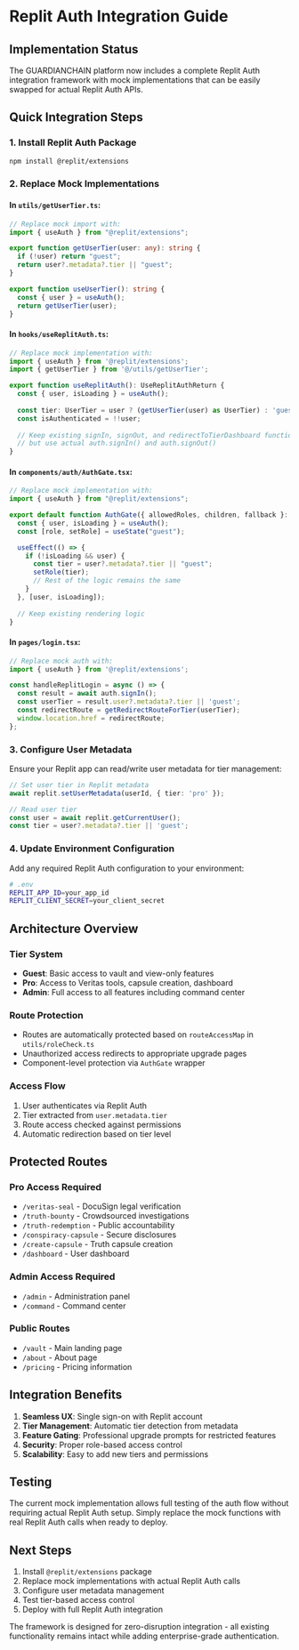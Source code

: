 # Replit Auth Integration Guide

## Implementation Status

The GUARDIANCHAIN platform now includes a complete Replit Auth integration framework with mock implementations that can be easily swapped for actual Replit Auth APIs.

## Quick Integration Steps

### 1. Install Replit Auth Package
```bash
npm install @replit/extensions
```

### 2. Replace Mock Implementations

#### In `utils/getUserTier.ts`:
```typescript
// Replace mock import with:
import { useAuth } from "@replit/extensions";

export function getUserTier(user: any): string {
  if (!user) return "guest";
  return user?.metadata?.tier || "guest";
}

export function useUserTier(): string {
  const { user } = useAuth();
  return getUserTier(user);
}
```

#### In `hooks/useReplitAuth.ts`:
```typescript
// Replace mock implementation with:
import { useAuth } from '@replit/extensions';
import { getUserTier } from '@/utils/getUserTier';

export function useReplitAuth(): UseReplitAuthReturn {
  const { user, isLoading } = useAuth();
  
  const tier: UserTier = user ? (getUserTier(user) as UserTier) : 'guest';
  const isAuthenticated = !!user;
  
  // Keep existing signIn, signOut, and redirectToTierDashboard functions
  // but use actual auth.signIn() and auth.signOut()
}
```

#### In `components/auth/AuthGate.tsx`:
```typescript
// Replace mock implementation with:
import { useAuth } from "@replit/extensions";

export default function AuthGate({ allowedRoles, children, fallback }: AuthGateProps) {
  const { user, isLoading } = useAuth();
  const [role, setRole] = useState("guest");

  useEffect(() => {
    if (!isLoading && user) {
      const tier = user?.metadata?.tier || "guest";
      setRole(tier);
      // Rest of the logic remains the same
    }
  }, [user, isLoading]);
  
  // Keep existing rendering logic
}
```

#### In `pages/login.tsx`:
```typescript
// Replace mock auth with:
import { useAuth } from '@replit/extensions';

const handleReplitLogin = async () => {
  const result = await auth.signIn();
  const userTier = result.user?.metadata?.tier || 'guest';
  const redirectRoute = getRedirectRouteForTier(userTier);
  window.location.href = redirectRoute;
};
```

### 3. Configure User Metadata

Ensure your Replit app can read/write user metadata for tier management:

```typescript
// Set user tier in Replit metadata
await replit.setUserMetadata(userId, { tier: 'pro' });

// Read user tier
const user = await replit.getCurrentUser();
const tier = user?.metadata?.tier || 'guest';
```

### 4. Update Environment Configuration

Add any required Replit Auth configuration to your environment:

```bash
# .env
REPLIT_APP_ID=your_app_id
REPLIT_CLIENT_SECRET=your_client_secret
```

## Architecture Overview

### Tier System
- **Guest**: Basic access to vault and view-only features
- **Pro**: Access to Veritas tools, capsule creation, dashboard
- **Admin**: Full access to all features including command center

### Route Protection
- Routes are automatically protected based on `routeAccessMap` in `utils/roleCheck.ts`
- Unauthorized access redirects to appropriate upgrade pages
- Component-level protection via `AuthGate` wrapper

### Access Flow
1. User authenticates via Replit Auth
2. Tier extracted from `user.metadata.tier`
3. Route access checked against permissions
4. Automatic redirection based on tier level

## Protected Routes

### Pro Access Required
- `/veritas-seal` - DocuSign legal verification
- `/truth-bounty` - Crowdsourced investigations
- `/truth-redemption` - Public accountability
- `/conspiracy-capsule` - Secure disclosures
- `/create-capsule` - Truth capsule creation
- `/dashboard` - User dashboard

### Admin Access Required
- `/admin` - Administration panel
- `/command` - Command center

### Public Routes
- `/vault` - Main landing page
- `/about` - About page
- `/pricing` - Pricing information

## Integration Benefits

1. **Seamless UX**: Single sign-on with Replit account
2. **Tier Management**: Automatic tier detection from metadata
3. **Feature Gating**: Professional upgrade prompts for restricted features
4. **Security**: Proper role-based access control
5. **Scalability**: Easy to add new tiers and permissions

## Testing

The current mock implementation allows full testing of the auth flow without requiring actual Replit Auth setup. Simply replace the mock functions with real Replit Auth calls when ready to deploy.

## Next Steps

1. Install `@replit/extensions` package
2. Replace mock implementations with actual Replit Auth calls
3. Configure user metadata management
4. Test tier-based access control
5. Deploy with full Replit Auth integration

The framework is designed for zero-disruption integration - all existing functionality remains intact while adding enterprise-grade authentication.